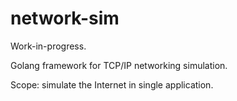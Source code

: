 # network-sim

Work-in-progress.

Golang framework for TCP/IP networking simulation.

Scope: simulate the Internet in single application.
